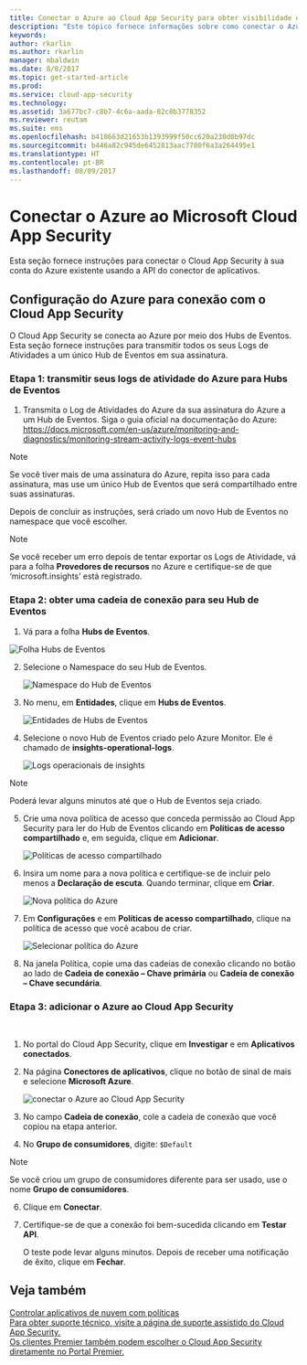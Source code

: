 ```yaml
---
title: Conectar o Azure ao Cloud App Security para obter visibilidade e controle de uso | Microsoft Docs
description: "Este tópico fornece informações sobre como conectar o Azure ao Cloud App Security usando o conector de API."
keywords: 
author: rkarlin
ms.author: rkarlin
manager: mbaldwin
ms.date: 8/8/2017
ms.topic: get-started-article
ms.prod: 
ms.service: cloud-app-security
ms.technology: 
ms.assetid: 3a677bc7-c8b7-4c6a-aada-82c8b3778352
ms.reviewer: reutam
ms.suite: ems
ms.openlocfilehash: b418663d21653b1393999f50cc620a230d0b97dc
ms.sourcegitcommit: b446a82c945de6452813aac7780f6a3a264495e1
ms.translationtype: HT
ms.contentlocale: pt-BR
ms.lasthandoff: 08/09/2017
---
```

# <a name="connect-azure-to-microsoft-cloud-app-security"></a>Conectar o Azure ao Microsoft Cloud App Security

Esta seção fornece instruções para conectar o Cloud App Security à sua conta do Azure existente usando a API do conector de aplicativos.  
  
## <a name="setting-up-azure-for-connection-to-cloud-app-security"></a>Configuração do Azure para conexão com o Cloud App Security

O Cloud App Security se conecta ao Azure por meio dos Hubs de Eventos. Esta seção fornece instruções para transmitir todos os seus Logs de Atividades a um único Hub de Eventos em sua assinatura. 

### <a name="step-1-stream-your-azure-activity-logs-to-event-hubs"></a>Etapa 1: transmitir seus logs de atividade do Azure para Hubs de Eventos

1.  Transmita o Log de Atividades do Azure da sua assinatura do Azure a um Hub de Eventos. Siga o guia oficial na documentação do Azure: https://docs.microsoft.com/en-us/azure/monitoring-and-diagnostics/monitoring-stream-activity-logs-event-hubs

 > [!NOTE]
 > Se você tiver mais de uma assinatura do Azure, repita isso para cada assinatura, mas use um único Hub de Eventos que será compartilhado entre suas assinaturas.

 Depois de concluir as instruções, será criado um novo Hub de Eventos no namespace que você escolher.
 
 > [!NOTE]
 > Se você receber um erro depois de tentar exportar os Logs de Atividade, vá para a folha **Provedores de recursos** no Azure e certifique-se de que ‘microsoft.insights’ está registrado.

### <a name="step-2-get-a-connection-string-to-your-event-hub"></a>Etapa 2: obter uma cadeia de conexão para seu Hub de Eventos

1.  Vá para a folha **Hubs de Eventos**.
  
   ![Folha Hubs de Eventos](media/azure-event-hubs.png "Hubs de Eventos do Azure")

2.  Selecione o Namespace do seu Hub de Eventos.
  
    ![Namespace do Hub de Eventos](media/azure-namespace.png "Namespace do Azure")

3.  No menu, em **Entidades**, clique em **Hubs de Eventos**. 
  
    ![Entidades de Hubs de Eventos](media/azure-event-hubs-entities.png "Entidades do Hub de Eventos do Azure")

4.  Selecione o novo Hub de Eventos criado pelo Azure Monitor. Ele é chamado de **insights-operational-logs**.
  
    ![Logs operacionais de insights](media/azure-insight-operational-logs.png "Logs operacionais de insights do Azure")
  
  > [!NOTE]
  > Poderá levar alguns minutos até que o Hub de Eventos seja criado.

5. Crie uma nova política de acesso que conceda permissão ao Cloud App Security para ler do Hub de Eventos clicando em **Políticas de acesso compartilhado** e, em seguida, clique em **Adicionar**.
  
    ![Políticas de acesso compartilhado](media/azure-shared-access-policies.png "Política de acesso compartilhado do Azure")

6.  Insira um nome para a nova política e certifique-se de incluir pelo menos a **Declaração de escuta**. Quando terminar, clique em **Criar**.
  
    ![Nova política do Azure](media/azure-new-policy.png "Criar nova política do Azure")

7.  Em **Configurações** e em **Políticas de acesso compartilhado**, clique na política de acesso que você acabou de criar.   
  
    ![Selecionar política do Azure](media/azure-select-policy.png "Selecionar política do Azure")

8. Na janela Política, copie uma das cadeias de conexão clicando no botão ao lado de **Cadeia de conexão – Chave primária** ou **Cadeia de conexão – Chave secundária**.

### <a name="step-3-add-azure-to-cloud-app-security"></a>Etapa 3: adicionar o Azure ao Cloud App Security
 
1.  No portal do Cloud App Security, clique em **Investigar** e em **Aplicativos conectados**.  
  
3.  Na página **Conectores de aplicativos**, clique no botão de sinal de mais e selecione **Microsoft Azure**.  
  
     ![conectar o Azure ao Cloud App Security](media/azure-connect-app.png "conectar o Azure")  
  
4.  No campo **Cadeia de conexão**, cole a cadeia de conexão que você copiou na etapa anterior.  
  
5.  No **Grupo de consumidores**, digite:   `$Default`
    
   >[!NOTE] 
   > Se você criou um grupo de consumidores diferente para ser usado, use o nome **Grupo de consumidores**.
  
6.  Clique em **Conectar**.
8.  Certifique-se de que a conexão foi bem-sucedida clicando em **Testar API**.  
  
     O teste pode levar alguns minutos. Depois de receber uma notificação de êxito, clique em **Fechar**.  
  





## <a name="see-also"></a>Veja também  
[Controlar aplicativos de nuvem com políticas](control-cloud-apps-with-policies.md)   
[Para obter suporte técnico, visite a página de suporte assistido do Cloud App Security.](http://support.microsoft.com/oas/default.aspx?prid=16031)   
[Os clientes Premier também podem escolher o Cloud App Security diretamente no Portal Premier.](https://premier.microsoft.com/)  
  
  